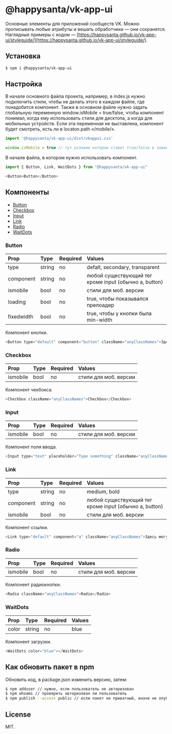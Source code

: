 # @happysanta/vk-app-ui

Основные элементы для приложений сообществ VK. Можно прописывать любые атрибуты и вешать обработчики — они сохранятся.
Наглядные примеры с кодом — [https://happysanta.github.io/vk-app-ui/styleguide/](https://happysanta.github.io/vk-app-ui/styleguide/).


## Установка

```sh
$ npm i @happysanta/vk-app-ui
```


## Настройка

В начале основного файла проекта, например, в index.js нужно подключить стили, чтобы не делать этого в каждом файле, где понадобится компонент.
Также в основном файле нужно задать глобальную переменную window.isMobile = true/false, чтобы компонент понимал, когда ему использовать стили для десктопа, а когда для мобильных устройств. Если эта переменная не выставлена, компонент будет смотреть, есть ли в locaton.path «/mobile/».

```javascript
import '@happysanta/vk-app-ui/dist/vkappui.css'

window.isMobile = true // тут условие которое ставит true/false в зависимости от устройства.
```

В начале файла, в котором нужно использовать компонент.

```javascript
import { Button, Link, WaitDots } from "@happysanta/vk-app-ui"

<Button>Button</Button>
```


## Компоненты

* [Button](#button)
* [Checkbox](#checkbox)
* [Input](#input)
* [Link](#link)
* [Radio](#radio)
* [WaitDots](#waitdots)



### Button

| Prop       | Type      | Required  | Values                                                |
|:-----------|:----------|:----------|:------------------------------------------------------|
| type       | string    | no        | defalt, secondary, transparent                        |
| component  | string    | no        | любой существующий тег кроме input (обычно a, button) |
| ismobile   | bool      | no        | стили для моб. версии                                 |
| loading    | bool      | no        | true, чтобы показывался прелоадер                     |
| fixedwidth | bool      | no        | true, чтобы у кнопки была min-width                   |

Компонент кнопки.

```javascript
<Button type="default" component="button" className="anyClassNames">Здесь могут быть другие теги или текст</Button>
```


### Checkbox

| Prop       | Type      | Required  | Values                       |
|:-----------|:----------|:----------|:-----------------------------|
| ismobile   | bool      | no        | стили для моб. версии        |

Компонент чекбокса.

```javascript
<Checkbox className="anyClassNames">Checkbox</Checkbox>
```


### Input

| Prop       | Type      | Required  | Values                       |
|:-----------|:----------|:----------|:-----------------------------|
| ismobile   | bool      | no        | стили для моб. версии        |

Компонент поля ввода.

```javascript
<Input type="text" placeholder="Type something" className="anyClassNames"/>
```


### Link

| Prop       | Type      | Required  | Values                                                |
|:-----------|:----------|:----------|:------------------------------------------------------|
| type       | string    | no        | medium, bold                                          |
| component  | string    | no        | любой существующий тег кроме input (обычно a, button) |
| ismobile   | bool      | no        | стили для моб. версии                                 |


Компонент ссылки.


```javascript
<Link type="default" component="a" className="anyClassNames">Здесь могут быть другие теги или текст</Link>
```


### Radio

| Prop       | Type      | Required  | Values                       |
|:-----------|:----------|:----------|:-----------------------------|
| ismobile   | bool      | no        | стили для моб. версии        |

Компонент радиокнопки.

```javascript
<Radio className="anyClassNames">Radio</Radio>
```


### WaitDots

| Prop       | Type      | Required  | Values                       |
|:-----------|:----------|:----------|:-----------------------------|
| color      | string    | no        | blue                         |

Компонент загрузки.


```javascript
<WaitDots color="blue"></WaitDots>
```


## Как обновить пакет в npm

Обновить код, в package.json изменить версию, затем:

```sh
$ npm adduser // нужно, если пользователь не авторизован
$ npm whoami // проверить авторизован ли пользователь
$ npm publish --access public // если пакет не приватный, иначе не опубликуется
```


## License

MIT.


